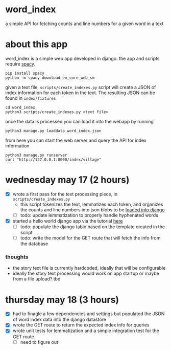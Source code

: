 # word_index
a simple API for fetching counts and line numbers for a given word in a text

# about this app
word_index is a simple web app developed in django. the app and scripts require [spacy](https://spacy.io/).
```
pip install spacy
python -m spacy download en_core_web_sm
```

given a text file, `scripts/create_indexes.py` script will create a JSON of index information for each token in the text. The resulting JSON can be found in `index/fixtures`
```
cd word_index
python3 scripts/create_indexes.py <text file>
```
once the data is processed you can load it into the webapp by running
```
python3 manage.py loaddata word_index.json
```
from here you can start the web server and query the API for index information
```
python3 manage.py runserver
curl "http://127.0.0.1:8000/index/village"
```

# wednesday may 17 (2 hours)
- [x] wrote a first pass for the text processing piece, in `scripts/create_indexes.py`
  - this script tokenizes the text, lemmatizes each token, and organizes the counts and line numbers into json blobs to be [loaded into django](https://docs.djangoproject.com/en/4.2/howto/initial-data/)
  - [ ] todo: update lemmatization to properly handle hyphenated words
- [x] started a hello world django app via the tutorial [here](https://docs.djangoproject.com/en/4.2/intro/tutorial01/)
  - [ ] todo: populate the django table based on the template created in the script
  - [ ] todo: write the model for the GET route that will fetch the info from the database
### thoughts
- the story text file is currently hardcoded, ideally that will be configurable
- ideally the story text processing would work on app startup or maybe from a file upload? tbd

# thursday may 18 (3 hours)
- [x] had to finagle a few dependencies and settings but populated the JSON of word index data into the django datastore
- [x] wrote the GET route to return the expected index info for queries
- [x] wrote unit tests for lemmatization and a simple integration test for the GET route
  - [ ] need to figure out 
